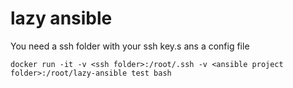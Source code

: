 # lazy ansible

You need a ssh folder with your ssh key.s ans a config file 

```
docker run -it -v <ssh folder>:/root/.ssh -v <ansible project folder>:/root/lazy-ansible test bash
```

